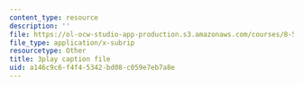 ```yaml
---
content_type: resource
description: ''
file: https://ol-ocw-studio-app-production.s3.amazonaws.com/courses/8-591j-systems-biology-fall-2014/a146c9c6f4f45342bd08c059e7eb7a8e_lLY1u2aghIQ.vtt
file_type: application/x-subrip
resourcetype: Other
title: 3play caption file
uid: a146c9c6-f4f4-5342-bd08-c059e7eb7a8e
---
```


